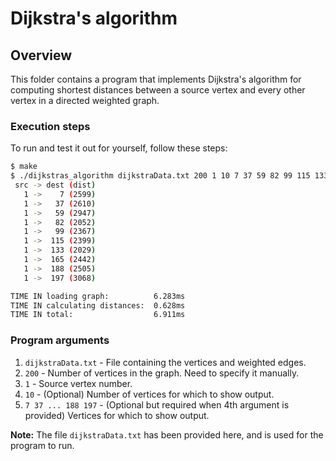 # Dijkstra's algorithm

## Overview

This folder contains a program that implements Dijkstra's algorithm for
computing shortest distances between a source vertex and every other vertex in
a directed weighted graph.

### Execution steps

To run and test it out for yourself, follow these steps:

```bash
$ make
$ ./dijkstras_algorithm dijkstraData.txt 200 1 10 7 37 59 82 99 115 133 165 188 197
 src -> dest (dist)
   1 ->    7 (2599)
   1 ->   37 (2610)
   1 ->   59 (2947)
   1 ->   82 (2052)
   1 ->   99 (2367)
   1 ->  115 (2399)
   1 ->  133 (2029)
   1 ->  165 (2442)
   1 ->  188 (2505)
   1 ->  197 (3068)

TIME IN loading graph:          6.283ms
TIME IN calculating distances:  0.628ms
TIME IN total:                  6.911ms
```

### Program arguments

1. `dijkstraData.txt` - File containing the vertices and weighted edges.
1. `200` - Number of vertices in the graph. Need to specify it manually.
1. `1` - Source vertex number.
1. `10` - (Optional) Number of vertices for which to show output.
1. `7 37 ... 188 197` - (Optional but required when 4th argument is provided)
    Vertices for which to show output.

**Note:** The file `dijkstraData.txt` has been provided here, and is used for
the program to run.

